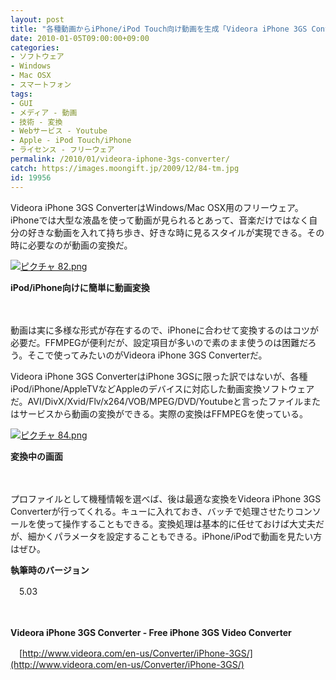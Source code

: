 ```yaml
---
layout: post
title: "各種動画からiPhone/iPod Touch向け動画を生成「Videora iPhone 3GS Converter」"
date: 2010-01-05T09:00:00+09:00
categories:
- ソフトウェア
- Windows
- Mac OSX
- スマートフォン
tags: 
- GUI
- メディア - 動画
- 技術 - 変換
- Webサービス - Youtube
- Apple - iPod Touch/iPhone
- ライセンス - フリーウェア
permalink: /2010/01/videora-iphone-3gs-converter/
catch: https://images.moongift.jp/2009/12/84-tm.jpg
id: 19956
---
```

Videora iPhone 3GS ConverterはWindows/Mac OSX用のフリーウェア。iPhoneでは大型な液晶を使って動画が見られるとあって、音楽だけではなく自分の好きな動画を入れて持ち歩き、好きな時に見るスタイルが実現できる。その時に必要なのが動画の変換だ。

  

[![ピクチャ 82.png](https://images.moongift.jp/2009/12/82-tm.jpg)](https://images.moongift.jp/2009/12/82.png)  
  
**iPod/iPhone向けに簡単に動画変換**

  

　

  

動画は実に多様な形式が存在するので、iPhoneに合わせて変換するのはコツが必要だ。FFMPEGが便利だが、設定項目が多いので素のまま使うのは困難だろう。そこで使ってみたいのがVideora iPhone 3GS Converterだ。

  
  
<!--more-->

Videora iPhone 3GS ConverterはiPhone 3GSに限った訳ではないが、各種iPod/iPhone/AppleTVなどAppleのデバイスに対応した動画変換ソフトウェアだ。AVI/DivX/Xvid/Flv/x264/VOB/MPEG/DVD/Youtubeと言ったファイルまたはサービスから動画の変換ができる。実際の変換はFFMPEGを使っている。

  

[![ピクチャ 84.png](https://images.moongift.jp/2009/12/84-tm.jpg)](https://images.moongift.jp/2009/12/84.png)  
  
**変換中の画面**

  

　

  

プロファイルとして機種情報を選べば、後は最適な変換をVideora iPhone 3GS Converterが行ってくれる。キューに入れておき、バッチで処理させたりコンソールを使って操作することもできる。変換処理は基本的に任せておけば大丈夫だが、細かくパラメータを設定することもできる。iPhone/iPodで動画を見たい方はぜひ。

  

**執筆時のバージョン**  
  
　5.03

  

　

  

**Videora iPhone 3GS Converter - Free iPhone 3GS Video Converter**  
  
　[http://www.videora.com/en-us/Converter/iPhone-3GS/](http://www.videora.com/en-us/Converter/iPhone-3GS/)

  
  
